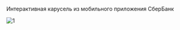 Интерактивная карусель из мобильного приложения СберБанк

![1](https://user-images.githubusercontent.com/123081743/235979015-7f01b93b-3cb9-4d89-98a3-66455c866171.gif)
